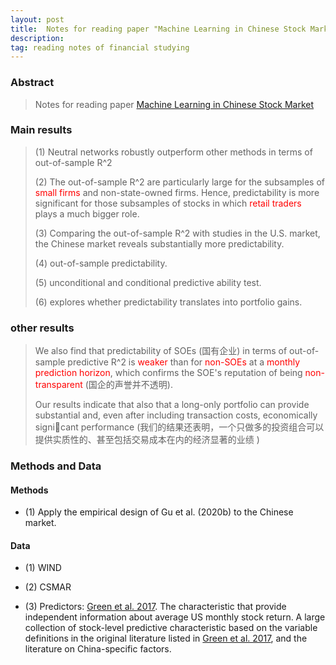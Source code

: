 ```yaml
---
layout: post 
title:  Notes for reading paper "Machine Learning in Chinese Stock Market" 
description:    
tag: reading notes of financial studying
---
```


### Abstract
> Notes for reading paper [Machine Learning in Chinese Stock Market](https://doi.org/10.1016/j.jfineco.2021.08.017)

### Main results
> (1) Neutral networks robustly outperform other methods in terms of 
>out-of-sample R^2
>
> (2) The out-of-sample R^2 are particularly large for the subsamples 
>of <font color=red>small firms</font> and non-state-owned firms. Hence,
>predictability is more significant for those subsamples of stocks in which <font color=red>retail traders</font> plays a much bigger role.
>
>(3) Comparing the out-of-sample R^2 with studies in the U.S. market, 
>the Chinese market reveals substantially more predictability. 
>
>(4) out-of-sample predictability.
>
>(5) unconditional and conditional predictive ability test.
>
>(6) explores whether predictability translates into portfolio gains.
>

### other results
> We also find that predictability of SOEs (国有企业) in terms of out-of-sample predictive R^2 
> is <font color=red>weaker</font> than for <font color=red>non-SOEs</font> at 
>a <font color=red>monthly prediction horizon</font>, which confirms the SOE's reputation of 
>being <font color=red>non-transparent</font> (国企的声誉并不透明). 
>
>Our results indicate that also that a long-only portfolio can provide substantial and, 
>even after including transaction costs, economically signicant performance
> (我们的结果还表明，一个只做多的投资组合可以提供实质性的、甚至包括交易成本在内的经济显著的业绩 )



### Methods and Data
#### Methods
* (1) Apply the empirical design of Gu et al. (2020b) to the Chinese market.

#### Data
* (1) WIND

* (2) CSMAR

* (3) Predictors: [Green et al. 2017](https://doi.org/10.1093/rfs/hhx019).
The characteristic that provide independent information about average US monthly stock return.
A large collection of stock-level predictive characteristic based on the variable definitions in
the original literature listed in [Green et al. 2017](https://doi.org/10.1093/rfs/hhx019), 
and the literature on China-specific factors. 
 